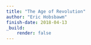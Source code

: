 ```yaml
---
title: "The Age of Revolution"
author: "Eric Hobsbawm"
finish-date: 2018-04-13
_build:
    render: false
---
```


